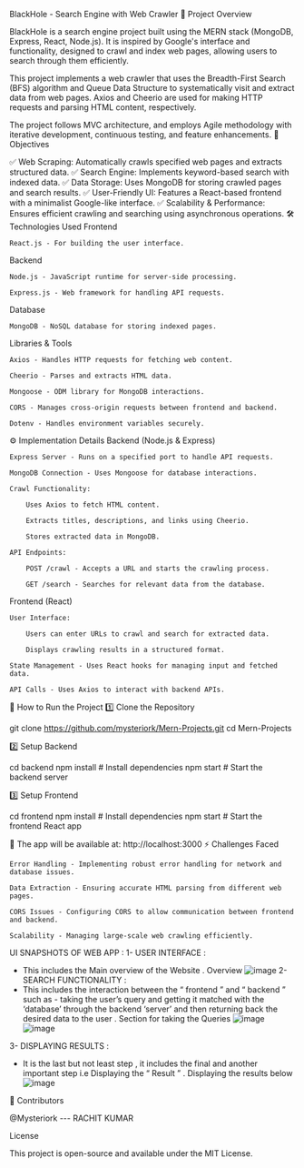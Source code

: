 BlackHole - Search Engine with Web Crawler
📌 Project Overview

BlackHole is a search engine project built using the MERN stack (MongoDB, Express, React, Node.js). It is inspired by Google's interface and functionality, designed to crawl and index web pages, allowing users to search through them efficiently.

This project implements a web crawler that uses the Breadth-First Search (BFS) algorithm and Queue Data Structure to systematically visit and extract data from web pages. Axios and Cheerio are used for making HTTP requests and parsing HTML content, respectively.

The project follows MVC architecture, and employs Agile methodology with iterative development, continuous testing, and feature enhancements.
🎯 Objectives

✅ Web Scraping: Automatically crawls specified web pages and extracts structured data.
✅ Search Engine: Implements keyword-based search with indexed data.
✅ Data Storage: Uses MongoDB for storing crawled pages and search results.
✅ User-Friendly UI: Features a React-based frontend with a minimalist Google-like interface.
✅ Scalability & Performance: Ensures efficient crawling and searching using asynchronous operations.
🛠 Technologies Used
Frontend

    React.js - For building the user interface.

Backend

    Node.js - JavaScript runtime for server-side processing.

    Express.js - Web framework for handling API requests.

Database

    MongoDB - NoSQL database for storing indexed pages.

Libraries & Tools

    Axios - Handles HTTP requests for fetching web content.

    Cheerio - Parses and extracts HTML data.

    Mongoose - ODM library for MongoDB interactions.

    CORS - Manages cross-origin requests between frontend and backend.

    Dotenv - Handles environment variables securely.

⚙️ Implementation Details
Backend (Node.js & Express)

    Express Server - Runs on a specified port to handle API requests.

    MongoDB Connection - Uses Mongoose for database interactions.

    Crawl Functionality:

        Uses Axios to fetch HTML content.

        Extracts titles, descriptions, and links using Cheerio.

        Stores extracted data in MongoDB.

    API Endpoints:

        POST /crawl - Accepts a URL and starts the crawling process.

        GET /search - Searches for relevant data from the database.

Frontend (React)

    User Interface:

        Users can enter URLs to crawl and search for extracted data.

        Displays crawling results in a structured format.

    State Management - Uses React hooks for managing input and fetched data.

    API Calls - Uses Axios to interact with backend APIs.

🚀 How to Run the Project
1️⃣ Clone the Repository

git clone https://github.com/mysteriork/Mern-Projects.git
cd Mern-Projects

2️⃣ Setup Backend

cd backend
npm install  # Install dependencies
npm start    # Start the backend server

3️⃣ Setup Frontend

cd frontend
npm install  # Install dependencies
npm start    # Start the frontend React app

🚀 The app will be available at: http://localhost:3000
⚡ Challenges Faced

    Error Handling - Implementing robust error handling for network and database issues.

    Data Extraction - Ensuring accurate HTML parsing from different web pages.

    CORS Issues - Configuring CORS to allow communication between frontend and backend.

    Scalability - Managing large-scale web crawling efficiently.

UI SNAPSHOTS OF WEB APP :
1- USER INTERFACE :
- This includes the Main overview of the Website .
Overview
   ![image](https://github.com/user-attachments/assets/170f8b9a-2ce5-4887-956b-4882eceb09a9)
2- SEARCH FUNCTIONALITY :
- This includes the interaction between the “ frontend ” and “
backend ” such as - taking the user’s query and getting it matched
with the ‘database’ through the backend ‘server’ and then
returning back the desired data to the user .
Section for taking the Queries
  ![image](https://github.com/user-attachments/assets/63760ab2-2b4d-486d-8abb-0d81d1f74aaa)
  ![image](https://github.com/user-attachments/assets/588ef928-58e5-4fde-9d53-795ed558ba08)

3- DISPLAYING RESULTS :
- It is the last but not least step , it includes the final and another
important step i.e Displaying the “ Result ” .
Displaying the results below
  ![image](https://github.com/user-attachments/assets/428450af-180e-49d0-a229-39217f391a28)


🤝 Contributors

 @Mysteriork --- RACHIT KUMAR

License

This project is open-source and available under the MIT License.
